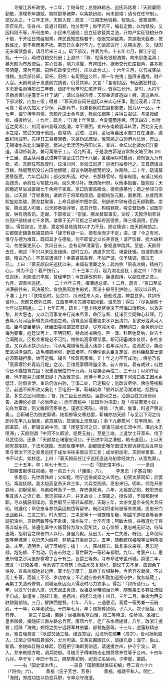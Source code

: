 <!-- { "loadSidebar": true } -->
　　寻擢江苏布政使。十二年，丁继母忧；总督麻勒吉、巡抚玛祜奏：『天颜廉明勤敏，清理积年逋赋，剔除那移诸弊，以条款纷如，尚未报竣；请令在任守制』。部议从之。十三年正月，天颜入观；疏言：『江南田地钱粮，有隐占、诡寄诸弊。臣莅任后，饬各州、县通计田额，均分里甲；每甲若干，编有定数，以均赋役。又因科则不等，所刊由单，小民未尽通晓；应立征收截票之法，计每户实征钱粮分作十限，于开征日预给限票，俾民自知应输若干，依限完纳截票。其逾限未截者，按数催比，吏不欺而民不扰。第恐日久奉行不力，乞谕部议行；以期永遵。又，狱囚无亲属馈食者，请月给米三斗』。疏下部议，并着为令。十五年七月，擢江宁巡抚。十一月，疏进钱粮交代册；上谕曰：『苏、松等处钱粮浩繁，向来那垫混淆；慕天颜为布政使后，实心任事，竭力清厘，有裨国计。据奏交代贮库银两，甚多款项清楚，深为可嘉。嗣后布政使交代时，应以此为式』。十六年三月，以节减驿站钱粮，加兵部侍郎，留任。旧例：有司侵盗公帑，限一年完纳；逾限者遣戍，财产入官。天颜疏请于发遣前完纳者，仍贳其罪。又言：『各省狱囚，有因逸犯株连、本无罪名而待质已三年者，请即于秋审时汇核开释』。皆得旨允行。是时，大将军贝勒尚善讨逆藩吴三桂于湖广，请以乌船济师；天颜奉诏督造四十艘，遣送岳州。下部议叙，应加三级；得旨：『慕天颜自简任巡抚以来实心任事，勤劳茂着；深为可嘉！着从优加太子少保、兵部尚书，仍兼都察院右副都御史，授为从一品』。十七年，诏举博学鸿儒，天颜荐进士黄与坚、教谕汪楫等；并得旨召试，与坚授编修、楫授检讨。十九年，疏言：『江南上年苦旱，今夏霪雨连绵，河流四溢；惟附近之吴淞江、刘河诸州县既溢旋消，幸不重困。宜兴东南赖震泽转泄，西北全无出水之路，故受灾倍于他邑。若常熟、武进、江阴、金坛等县出水要口在在湮塞，遂致积雨成壑。先择其工易费简者，次第劝民疏浚。惟常熟之白茆港为长洲、崑山、无锡诸水东北出海要道，武进之孟渎河为丹阳以东、宜兴、金坛以北诸水归江要道，请动帑疏浚，兼可寓赈于工』。诏允所请。于是浚白茆港自常熟支塘至海口四十三里、浚孟续河自武进奔牛镇至江口四十八里，各建闸以时启闭，费帑银九万有奇。初，天颜任布政使时，议浚刘河、吴淞江淤道：巡抚玛祜奏行之。又自疏请减浮粮，除版荒坍没公占田地额赋；部议令确勘版荒坍没，许豁除。二十年，疏请募民垦版荒，六年后起科；部议如所请。时守、令那移官帑，相率徇隐。有镇江知府高德贵，承前任亏帑数万两，阅久未尽补。既调扬州府，以他事劾罢，旋病殁；天颜檄追草豆减直银七千余两于家属。京口防御高腾龙，德贵族弟也；商之参领马崇骏，以天颜「浮冒奏销」诸款讦于将军杨凤翔、副都统张元勳，置弗理。总督阿席熙旋劾崇骏、腾龙婪取事，上命兵部郎中图尔宸、刑部郎中钟有德会天颜鞫勘。崇骏、腾龙遣人叩阍，讼天颜奏销浮冒，恶其讦告，构陷罪款，唆总督劾奏；诏图尔宸、钟有德质讯。定谳，下部核议：『崇骏、腾龙婪取事实，论绞；天颜浮销草豆价因户部核减七千余两，诿罪于无产可抵之已故知府高德贵，降三级调用，仍赔银』。得旨如议。先是，嘉定知县陆陇其以才力不及，部议降调；由天颜疏劾之。左都御史魏象枢摘其疏中「操守称级一尘，德有余而才不足」语，谓『今之有司，惟守与德为难耳。既知其才与德矣，何不即留之以长养百姓！请严饬督、抚大破积习，勿使廉吏灰心、贪风日长』。会有诏举清廉官，象枢遂举陇其。至是，天颜将去任，疏述『军兴以来征发络绎，应时立办。遇连岁灾荒，竭蹙抚循。自谓夙夜冰兢，精白乃心；不意突遭诬讦！幸蒙睿慈盐宥，不加严谴，仅予降调，感泣无已』。上曰：『慕天颜自任巡抚以来，未闻有清廉之名；疏内称「夙夜冰兢，精白乃心」，殊为不合！着严饬行』。
　　二十三年二月，起为湖北巡抚；谕之曰：『尔前任巡抚，未能洁己率属，曾经申饬；今宜痛改前非，廉谨自持，以副任使之意』。九月，调贵州巡抚。
　　二十六年三月，擢漕运总督。十二月，疏言：『京口至瓜洲漕船往来，风涛最险。宜仿民间渡生船式，官设十船导引护防』。部议以非例，不准；上曰：『朕南巡时，见京口、瓜洲往来人众，备船过渡，裨益良多。其如所请行』。天颜又疏列江南、江西累年未完漕项银米数，请恩贳；得旨：『尽免康熙十七年以前积逋』。二十七年正月，疏言：『皇上特发帑金浚下河海口消积水，以救灾黎，甚大惠也。又以治河事宜奉行尚未尽善，命臣与督、抚诸臣会同殚心料理。乃去年八月河臣靳辅先具改图之疏，请筑高家堰重堤束水以出清口，复欲分泄黄河入海。臣与督臣董讷、抚臣田雯咸谓宜修旧堤，尽塞减水坝，疏畅清口，合黄刷沙归海为要策。迨廷议再上，圣明洞照，特命尚书佛伦、熊一潇、科臣达奇纳、赵吉士会同勘议。臣极言重堤必不可恃，惟修筑高家堰坚厚，即可闭塞减水各坝，永杜水患。又以黄水挟沙而行，今从毛城铺等处浸入诸湖；若年深月久，浊流淤沙，势必垫高洪泽湖底。故毛城铺闸坝，断宜堵塞。时佛伦欲从臣言定议，而科臣赵吉士谓必须靳辅担承，始可定稿。辅言「修筑高家堰，非十年之力不可成功」；佛伦乃有「高家堰险处再筑月堤」之议。臣维高家堰障遏全淮，前人修筑，着有成效；何独今日不能加筑完固！况重堤既估四十万两，月堤势必再估二、三十万；以如许经费，岂不能并力坚筑旧堤！乃故难其说，而待十年之久！既若下河海口各工因水乡低洼，时借宣泄，重论仍浚白驹、丁溪二处，已定稿矣；忽改议尽停。佛伦等携稿至，前途不知所改又奚若！至屯田一事，靳辅疏称「额外新淤河湖滩地，招民屯垦，多丈占民间熟田』；督、抚二臣业已疏劾。当勘河之日，沿途百姓又纷纷诉告，故佛伦亦谓「必当停止」；而于疏稿中「民田作为屯田」及「屯官苦累小民」句各为窜改，则又瞻顾河臣者也。谨据实密陈』。得旨：『九卿、詹事、科道严察议奏』。会靳辅已为御史郭琇、陆祖修等交章劾罢，靳辅亦劾天颜「与见治下河之侍郎孙在丰儿女姻亲，欲其建功，故坚阻上流筑堤」；事下九卿质问：在丰降用，天颜革职。初，靳辅议凿中河，谓「闭塞支河之日，使骆马湖水汇流中河，漕运永无阻滞」；天颜则谓「中河不久即淤，徒费无益」。至是工竣，上遣学士开音布、侍卫马武往阅。还奏：『天颜禁止堵塞支河口，于已进中河之漕船，勒令退回』。上以天颜有意阻挠，下法司逮勘。天颜反覆申辨，副都御史噶尔图诘天颜诉辞先后互异及素与曾治下河之直隶巡抚于成龙书往来商议河工状；成龙削加衔，天颜坐奏事、上书不以实，拟杖徒。上曰：『慕天颜前任江宁巡抚造送乌船曾经效力，从宽免罪』。
　　三十五年，卒；年七十有三。
　　——右「国史馆本传」。
　　——录自「国朝耆献类征初编」卷一百五十六（「疆臣」八）。
　　李思忠（子塞白理）
　　李思忠，先世居铁岭；父如梴，明宁远伯成梁之从侄也。初官太原同知；后罢归，寓居抚顺。我太祖高皇帝天命三年，大兵克抚顺，思忠来归。明年，师克开原铁岭，如梴家居，与弟如梓及子一忠、存忠俱死焉。六年，太祖定辽阳，敕思忠收集其族人之流亡者。思忠招徕人户，并复故业；上深嘉之，授佐领，予骑都尉世职。寻以擒获间谍功，晋世职至三等轻车都尉。天聪三年，太宗文皇帝亲统大兵征明，取遵化；命思忠与参领英固勒岱等留守。既而明将谢尚忠等来攻城，思忠开门出战敌兵，三进三却。时大安口、三屯营等十一城既降复叛，明监军道张春等合步骑犯滦州，贝勒阿敏等怯不赴援，滦州失守，士卒奔溃；阿敏大惊，并檄遵化守将等弃城东归。值遵化军中火器营猝为敌火箭所焚，众心惊惧；思忠戒无轻动，结阵出城，招明官之降者四人以行，身自为殿。及出关，无一亡失者。既归，上命议阿敏等弃城罪；以思忠为偏裨、非能主其事而贷之。五年，随都统楞格哩等征明南海岛。未至，遇明兵，战于茨榆坨；擒十一人，获战舰五。敌复率众来夺，思忠迎战，炮伤额、不为动，仍奋击败之；晋世职为一等轻车都尉。九年，考察户口，思忠所辖之沙河堡郎寨增丁百十有三，晋爵三等男。寻奉命驻守盖州城。崇德二年，疏言：『辽阳各城，今悉调丁夫修筑；而盖州又复颓圮，部议丁夫不足，应调余丁供役。查盖州城地处边陲，军士防守摩宁，其余丁仅堪耕种。今若弃农就役，不过用土补苴，而城工不坚、岁功亦废；不若就应修处所勤加巡视守护，俟各城蒇工，再集丁夫造砖修筑，则城垣永固而人得及时尽力农事』。得旨：『如所请行』。七年，以汉军分隶八旗，思忠隶正黄旗。世祖章皇帝顺治元年，随豫亲王多铎征流贼李自成，破潼关；随征江南，克扬州，招抚江北得十州县。三年二月，奉命为西安驻防副都统。三月，擢陕西提督。七年、八年，三遇恩诏，晋爵一等男兼一云骑尉。十一年，以年老致仕。十四年七月，卒；赐祭葬如例。子六人。次子廕祖，别有传。
　　第三子显祖，袭爵；世祖赐名塞白理，授二等侍卫，任参领。圣祖仁皇帝御极，擢随征江南左路总兵官。康熙六年，迁广东水师提督。八年，改浙江提督；招降「海贼」郑锦之伪宁远将军林伯馨、都督施轰等。十三年，逆藩耿精忠反，塞白理疏言：『耿逆交通三桂、结连郑寇，沿海所在贼■〈舟宗〉，皆可扬帆直入。江南之崇明孤悬海外，尤为可虞。又黄岩围困日久，请援孔亟；海宁、象山、新昌、余姚四县贼众蜂起，恐寇拒宁海断我饷道。请速援台州，护守宁波』。疏入，并奉敕授方略，调兵防御。寻随贝子傅喇塔击走贼将曾养性等于台州。十四年九月，卒于军；年四十有三。赐祭葬如例，祀浙江名宦祠。子李俊，袭爵。
　　——右「国史馆本传」。
　　--录自「国朝耆献类征初编」卷二百六十六（「将帅」六）。
　　黄梧（兄子芳世、芳泰）
　　黄梧，福建平和人。明亡，「海贼」郑成功加以伪总兵职，令率众守海澄。

